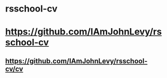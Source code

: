﻿# rsschool-cv
# https://github.com/IAmJohnLevy/rsschool-cv
## https://github.com/IAmJohnLevy/rsschool-cv/cv
